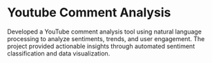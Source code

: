 # Youtube Comment Analysis
Developed a YouTube comment analysis tool using natural language processing to analyze sentiments, trends, and user engagement. The project provided actionable insights through automated sentiment classification and data visualization.
